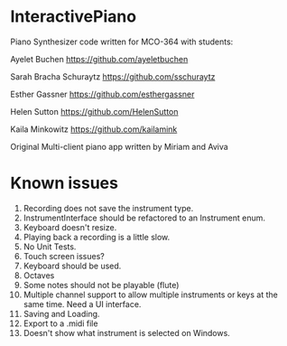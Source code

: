 InteractivePiano
================

Piano Synthesizer code written for MCO-364 with students:

Ayelet Buchen https://github.com/ayeletbuchen

Sarah Bracha Schuraytz https://github.com/sschuraytz

Esther Gassner https://github.com/esthergassner

Helen Sutton https://github.com/HelenSutton

Kaila Minkowitz https://github.com/kailamink

Original Multi-client piano app written by Miriam and Aviva

Known issues
================

1. Recording does not save the instrument type.
2. InstrumentInterface should be refactored to an Instrument enum.
3. Keyboard doesn't resize.
4. Playing back a recording is a little slow.
5. No Unit Tests.
6. Touch screen issues?
7. Keyboard should be used.
8. Octaves
9. Some notes should not be playable (flute)
10. Multiple channel support to allow multiple instruments or keys at the same time. Need a UI interface.
11. Saving and Loading.
12. Export to a .midi file
13. Doesn't show what instrument is selected on Windows.